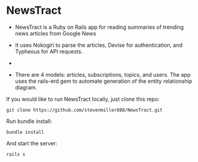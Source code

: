 # NewsTract

* NewsTract is a Ruby on Rails app for reading summaries of trending news articles from Google News

* It uses Nokogiri to parse the articles, Devise for authentication, and Typheous for API requests.
* 
* There are 4 models: articles, subscriptions, topics, and users. The app uses the rails-erd gem to automate generation of the entity relationship diagram. 

If you would like to run NewsTract locally, just clone this repo:

```
git clone https://github.com/stevenmiller888/NewsTract.git
```

Run bundle install:

```
bundle install
```

And start the server:

```
rails s
```

